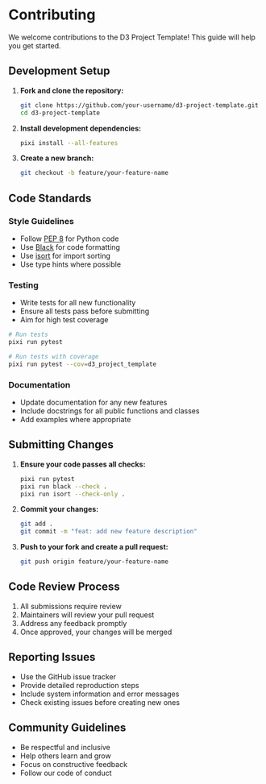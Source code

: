 # Contributing

We welcome contributions to the D3 Project Template! This guide will help you get started.

## Development Setup

1. **Fork and clone the repository:**
   ```bash
   git clone https://github.com/your-username/d3-project-template.git
   cd d3-project-template
   ```

2. **Install development dependencies:**
   ```bash
   pixi install --all-features
   ```

3. **Create a new branch:**
   ```bash
   git checkout -b feature/your-feature-name
   ```

## Code Standards

### Style Guidelines

- Follow [PEP 8](https://peps.python.org/pep-0008/) for Python code
- Use [Black](https://black.readthedocs.io/) for code formatting
- Use [isort](https://pycqa.github.io/isort/) for import sorting
- Use type hints where possible

### Testing

- Write tests for all new functionality
- Ensure all tests pass before submitting
- Aim for high test coverage

```bash
# Run tests
pixi run pytest

# Run tests with coverage
pixi run pytest --cov=d3_project_template
```

### Documentation

- Update documentation for any new features
- Include docstrings for all public functions and classes
- Add examples where appropriate

## Submitting Changes

1. **Ensure your code passes all checks:**
   ```bash
   pixi run pytest
   pixi run black --check .
   pixi run isort --check-only .
   ```

2. **Commit your changes:**
   ```bash
   git add .
   git commit -m "feat: add new feature description"
   ```

3. **Push to your fork and create a pull request:**
   ```bash
   git push origin feature/your-feature-name
   ```

## Code Review Process

1. All submissions require review
2. Maintainers will review your pull request
3. Address any feedback promptly
4. Once approved, your changes will be merged

## Reporting Issues

- Use the GitHub issue tracker
- Provide detailed reproduction steps
- Include system information and error messages
- Check existing issues before creating new ones

## Community Guidelines

- Be respectful and inclusive
- Help others learn and grow
- Focus on constructive feedback
- Follow our code of conduct
